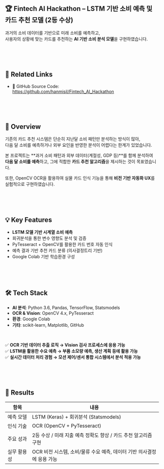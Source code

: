 ## 🏆 Fintech AI Hackathon – LSTM 기반 소비 예측 및 카드 추천 모델 (2등 수상)

과거의 소비 데이터를 기반으로 미래 소비를 예측하고,  
사용자의 상황에 맞는 카드를 추천하는 **AI 기반 소비 분석 모델**을 구현하였습니다.

<br><br><br>

## 🔗 Related Links

- 🧠 GitHub Source Code: https://github.com/hanmisil/Fintech_AI_Hackathon
  
<br><br><br>

## 🎯 Overview

기존의 카드 추천 시스템은 단순히 지난달 소비 패턴만 분석하는 방식이 많아,  
다음 달 소비를 예측하거나 외부 요인을 반영한 분석이 어렵다는 한계가 있었습니다.

본 프로젝트는 **과거 소비 패턴과 외부 데이터(계절성, GDP 등)**를 함께 분석하여  
**다음 달 소비를 예측**하고, 그에 적합한 **카드 추천 알고리즘**을 제시하는 것이 목표였습니다.

또한, OpenCV OCR을 활용하여 실물 카드 인식 기능을 통해 **비전 기반 자동화 UX**를 실험적으로 구현하였습니다.

<br><br><br>

## 💡 Key Features

- **LSTM 모델 기반 시계열 소비 예측**
- 회귀분석을 통한 변수 영향도 분석 및 검증
- PyTesseract + OpenCV를 활용한 카드 번호 자동 인식
- 예측 결과 기반 추천 카드 분류 (의사결정트리 기반)
- Google Colab 기반 학습환경 구성

<br><br><br>

## 🛠 Tech Stack

- **AI 분석**: Python 3.6, Pandas, TensorFlow, Statsmodels
- **OCR & Vision**: OpenCV 4.x, PyTesseract
- **환경**: Google Colab
- **기타**: scikit-learn, Matplotlib, GitHub

<br>

✅ **OCR 기반 데이터 추출 로직 → Vision 검사 프로세스에 응용 가능**  
✅ **LSTM을 활용한 수요 예측 → 부품 소모량 예측, 생산 계획 등에 활용 가능**  
✅ **실시간 데이터 처리 경험 → 모션 제어/센서 통합 시스템에서 분석 적용 가능**  

<br><br><br>

## 🏁 Results

| 항목             | 내용 |
|------------------|------|
| 예측 모델       | LSTM (Keras) + 회귀분석 (Statsmodels) |
| 인식 기술       | OCR (OpenCV + PyTesseract) |
| 주요 성과       | 2등 수상 / 미래 지출 예측 정확도 향상 / 카드 추천 알고리즘 구현 |
| 실무 활용성     | OCR 비전 시스템, 소비/물류 수요 예측, 데이터 기반 의사결정에 응용 가능 |

<br><br><br>
